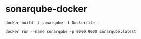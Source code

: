 # sonarqube-docker

```docker build -t sonarqube -f Dockerfile .```

```docker run --name sonarqube -p 9000:9000 sonarqube:latest```
